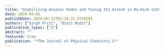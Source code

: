 ```yaml
---
title: "Stabilizing Anionic Redox and Tuning Its Extent in Na-Rich Cathode Materials through Electronic Structure Engineering"
date: 2024-04-01
publishDate: 2024-04-22T01:16:21.075019Z
authors: ["Singh Priti", "Dixit Mudit"]
publication_types: ["2"]
abstract: ""
featured: true
publication: "*The Journal of Physical Chemistry C*"
---
```


